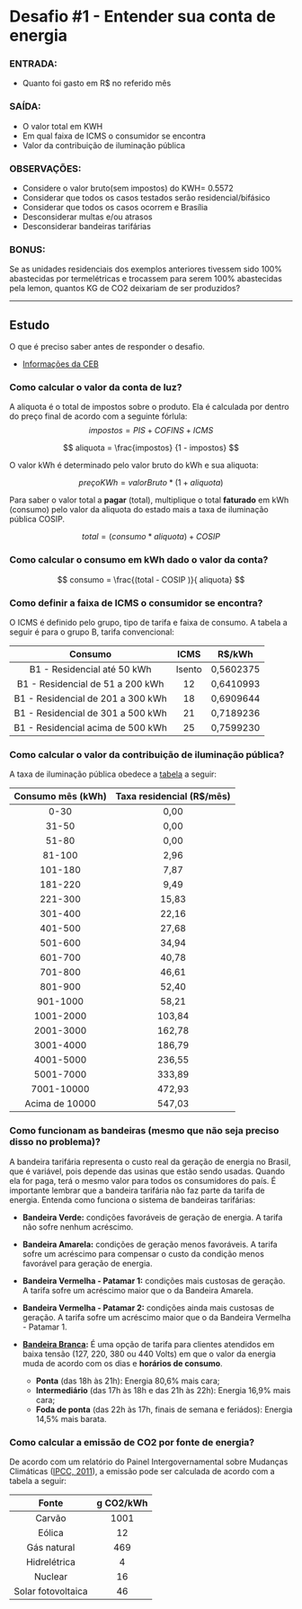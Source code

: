 # Desafio #1 - Entender sua conta de energia


### ENTRADA:
- Quanto foi gasto em R$ no referido mês
### SAÍDA:
- O valor total em KWH
- Em qual faixa de ICMS o consumidor se encontra 
- Valor da contribuição de iluminação pública

### OBSERVAÇÕES:
- Considere o valor bruto(sem impostos) do KWH= 0.5572
- Considerar que todos os casos testados serão residencial/bifásico
- Considerar que todos os casos ocorrem e Brasília
- Desconsiderar multas e/ou atrasos
- Desconsiderar bandeiras tarifárias

### BONUS: 
Se as unidades residenciais dos exemplos anteriores tivessem sido 100% abastecidas por termelétricas e trocassem para serem 100% abastecidas pela lemon, quantos KG de CO2 deixariam de ser produzidos?

---
## Estudo
O que é preciso saber antes de responder o desafio.

- [Informações da CEB](http://www.ceb.com.br/index.php/tudo-sobre-a-conta-de-luz/370-tudo-sobre-a-conta-de-luz)

### Como calcular o valor da conta de luz?
A aliquota é o total de impostos sobre o produto. Ela é calculada por dentro do preço final de acordo com a seguinte fórlula:
$$
impostos = PIS+ COFINS + ICMS 
$$

$$
aliquota = \frac{impostos} {1 - impostos}
$$

O valor kWh é determinado pelo valor bruto do kWh e sua aliquota:

$$
preçoKWh = valorBruto * (1 + aliquota)
$$

Para saber o valor total a **pagar** (total), multiplique o total **faturado** em kWh (consumo) pelo valor da aliquota do estado mais a taxa de iluminação pública COSIP.

$$
total = (consumo * aliquota ) + COSIP
$$

### Como calcular o consumo em kWh dado o valor da conta?

$$
consumo = \frac{(total - COSIP )}{ aliquota}
$$

### Como definir a faixa de ICMS o consumidor se encontra?
O ICMS é definido pelo grupo, tipo de tarifa e faixa de consumo.
A tabela a seguir é para o grupo B, tarifa convencional:

|              Consumo              |  ICMS  |  R$/kWh   |
| :-------------------------------: | :----: | :-------: |
|    B1 - Residencial até 50 kWh    | Isento | 0,5602375 |
| B1 - Residencial de 51 a 200 kWh  |   12   | 0,6410993 |
| B1 - Residencial de 201 a 300 kWh |   18   | 0,6909644 |
| B1 - Residencial de 301 a 500 kWh |   21   | 0,7189236 |
| B1 - Residencial acima de 500 kWh |   25   | 0,7599230 |


### Como calcular o valor da contribuição de iluminação pública?

 A taxa de iluminação pública obedece a [tabela](http://www.sinj.df.gov.br/sinj/Norma/c6ce901131f74766841b8afd9f50755e/Decreto_39530_17_12_2018.html) a seguir:

| Consumo mês (kWh) | Taxa residencial (R$/mês) |
| :---------------: | :-----------------------: |
|       0-30        |           0,00            |
|       31-50       |           0,00            |
|       51-80       |           0,00            |
|      81-100       |           2,96            |
|      101-180      |           7,87            |
|      181-220      |           9,49            |
|      221-300      |           15,83           |
|      301-400      |           22,16           |
|      401-500      |           27,68           |
|      501-600      |           34,94           |
|      601-700      |           40,78           |
|      701-800      |           46,61           |
|      801-900      |           52,40           |
|     901-1000      |           58,21           |
|     1001-2000     |          103,84           |
|     2001-3000     |          162,78           |
|     3001-4000     |          186,79           |
|     4001-5000     |          236,55           |
|     5001-7000     |          333,89           |
|    7001-10000     |          472,93           |
|  Acima de 10000   |          547,03           |

### Como funcionam as bandeiras (mesmo que não seja preciso disso no problema)?

A bandeira tarifária representa o custo real da geração de energia no Brasil, que é variável, pois depende das usinas que estão sendo usadas. Quando ela for paga, terá o mesmo valor para todos os consumidores do país. É importante lembrar que a bandeira tarifária não faz parte da tarifa de energia. Entenda como funciona o sistema de bandeiras tarifárias:

- **Bandeira Verde:** condições favoráveis de geração de energia. A tarifa não sofre nenhum acréscimo.
- **Bandeira Amarela:** condições de geração menos favoráveis. A tarifa sofre um acréscimo para compensar o custo da condição menos favorável para geração de energia.
- **Bandeira Vermelha - Patamar 1:** condições mais custosas de geração. A tarifa sofre um acréscimo maior que o da Bandeira Amarela. 
- **Bandeira Vermelha - Patamar 2:** condições ainda mais custosas de geração. A tarifa sofre um acréscimo maior que o da Bandeira Vermelha - Patamar 1.

- **[Bandeira Branca](http://www.ceb.com.br/index.php/component/content/article/83-tarifa-branca/476-tarifa-branca-de-energia):** É uma opção de tarifa para clientes atendidos em baixa tensão (127, 220, 380 ou 440 Volts) em que o valor da energia muda de acordo com os dias e **horários de consumo**.
  - **Ponta** (das 18h às 21h): Energia 80,6% mais cara;
  - **Intermediário** (das 17h às 18h e das 21h às 22h): Energia 16,9% mais cara;
  - **Foda de ponta** (das 22h às 17h, finais de semana e feriádos): Energia 14,5% mais barata.


### Como calcular a emissão de CO2 por fonte de energia?
De acordo com um relatório do Painel Intergovernamental sobre Mudanças Climáticas ([IPCC, 2011](https://en.wikipedia.org/wiki/Life-cycle_greenhouse-gas_emissions_of_energy_sources#cite_note-IPCC_Annex_II-8)), a emissão pode ser calculada de acordo com a tabela a seguir:

|       Fonte        | g CO2/kWh |
| :----------------: | :-------: |
|       Carvão       |   1001    |
|       Eólica       |    12     |
|    Gás natural     |    469    |
|    Hidrelétrica    |     4     |
|      Nuclear       |    16     |
| Solar fotovoltaica |    46     |